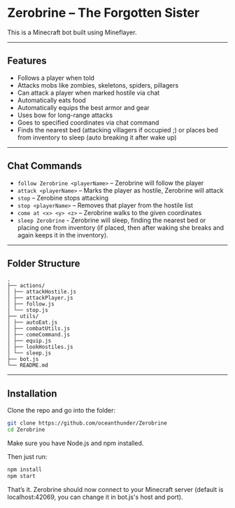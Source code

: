 # Zerobrine – The Forgotten Sister

This is a Minecraft bot built using Mineflayer. 

---

## Features

- Follows a player when told
- Attacks mobs like zombies, skeletons, spiders, pillagers
- Can attack a player when marked hostile via chat
- Automatically eats food 
- Automatically equips the best armor and gear
- Uses bow for long-range attacks
- Goes to specified coordinates via chat command
- Finds the nearest bed (attacking villagers if occupied ;) or places bed from inventory to sleep (auto breaking it after wake up)

---

## Chat Commands

* `follow Zerobrine <playerName>` – Zerobrine will follow the player
* `attack <playerName>` – Marks the player as hostile, Zerobrine will attack
* `stop` – Zerobine stops attacking 
* `stop <playerName>` – Removes that player from the hostile list
* `come at <x> <y> <z>` – Zerobrine walks to the given coordinates
* `sleep Zerobrine` - Zerobrine will sleep, finding the nearest bed or placing one from inventory (if placed, then after waking she breaks and again keeps it in the inventory).

---

## Folder Structure

```
.
├── actions/
│ ├── attackHostile.js
│ ├── attackPlayer.js
│ ├── follow.js
│ └── stop.js
├── utils/
│ ├── autoEat.js
│ ├── combatUtils.js
│ ├── comeCommand.js
│ ├── equip.js
│ ├── lookHostiles.js
│ └── sleep.js
├── bot.js
└── README.md
````

---

## Installation

Clone the repo and go into the folder:

```bash
git clone https://github.com/oceanthunder/Zerobrine
cd Zerobrine
````

Make sure you have Node.js and npm installed.

Then just run:

```bash
npm install
npm start
```

That’s it. Zerobrine should now connect to your Minecraft server (default is localhost:42069, you can change it in bot.js's host and port).
